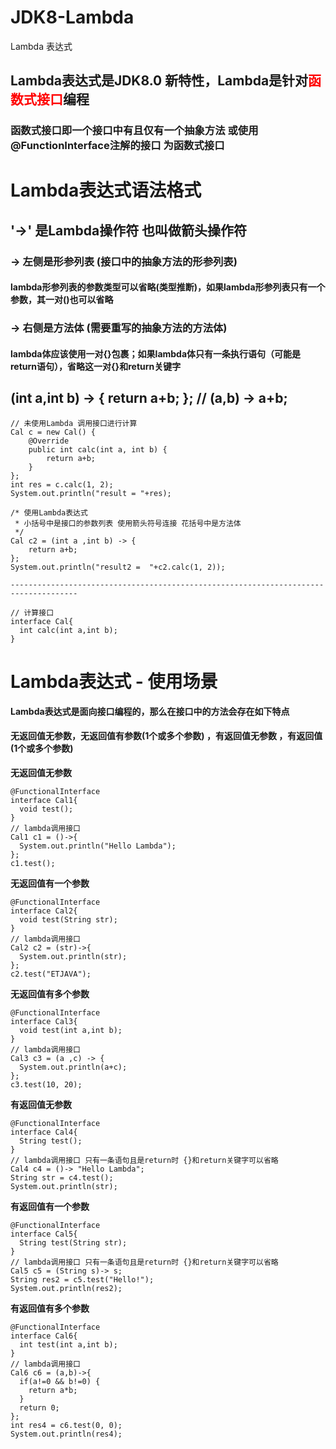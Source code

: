 # JDK8-Lambda
Lambda 表达式
## Lambda表达式是JDK8.0 新特性，Lambda是针对<font color=red>函数式接口</font>编程
### 函数式接口即一个接口中有且仅有一个抽象方法 或使用@FunctionInterface注解的接口 为函数式接口

# Lambda表达式语法格式
## '->' 是Lambda操作符 也叫做箭头操作符
### -> 左侧是形参列表 (接口中的抽象方法的形参列表)
#### lambda形参列表的参数类型可以省略(类型推断)，如果lambda形参列表只有一个参数，其一对()也可以省略

### -> 右侧是方法体 (需要重写的抽象方法的方法体)
#### lambda体应该使用一对{}包裹；如果lambda体只有一条执行语句（可能是return语句），省略这一对{}和return关键字
## (int a,int b) -> { return a+b; };  // (a,b) -> a+b;
```
// 未使用Lambda 调用接口进行计算
Cal c = new Cal() {
	@Override
	public int calc(int a, int b) {
		return a+b;
	}
};
int res = c.calc(1, 2);
System.out.println("result = "+res);

/* 使用Lambda表达式
 * 小括号中是接口的参数列表 使用箭头符号连接 花括号中是方法体
 */
Cal c2 = (int a ,int b) -> {
	return a+b;
};
System.out.println("result2 =  "+c2.calc(1, 2));
		
-------------------------------------------------------------------------------------		

// 计算接口
interface Cal{
  int calc(int a,int b);
}
```

# Lambda表达式 - 使用场景
**Lambda表达式是面向接口编程的，那么在接口中的方法会存在如下特点**<br>
#### 无返回值无参数，无返回值有参数(1个或多个参数) ，有返回值无参数 ，有返回值(1个或多个参数)
**无返回值无参数**<br>
```
@FunctionalInterface
interface Cal1{
  void test();
}
// lambda调用接口
Cal1 c1 = ()->{
  System.out.println("Hello Lambda");
};
c1.test();
```
**无返回值有一个参数**<br>
```
@FunctionalInterface
interface Cal2{
  void test(String str);
}
// lambda调用接口
Cal2 c2 = (str)->{
  System.out.println(str);
};
c2.test("ETJAVA");
```
**无返回值有多个参数**<br>
```
@FunctionalInterface
interface Cal3{
  void test(int a,int b);
}
// lambda调用接口
Cal3 c3 = (a ,c) -> {
  System.out.println(a+c);
};
c3.test(10, 20);
```
**有返回值无参数**<br>
```
@FunctionalInterface
interface Cal4{
  String test();
}
// lambda调用接口 只有一条语句且是return时 {}和return关键字可以省略
Cal4 c4 = ()-> "Hello Lambda";
String str = c4.test();
System.out.println(str);
```
**有返回值有一个参数**<br>
```
@FunctionalInterface
interface Cal5{
  String test(String str);
}
// lambda调用接口 只有一条语句且是return时 {}和return关键字可以省略
Cal5 c5 = (String s)-> s;
String res2 = c5.test("Hello!");
System.out.println(res2);
```
**有返回值有多个参数**<br>
```
@FunctionalInterface
interface Cal6{
  int test(int a,int b);
}
// lambda调用接口
Cal6 c6 = (a,b)->{
  if(a!=0 && b!=0) {
    return a*b;
  }
  return 0;
};
int res4 = c6.test(0, 0);
System.out.println(res4);
```


